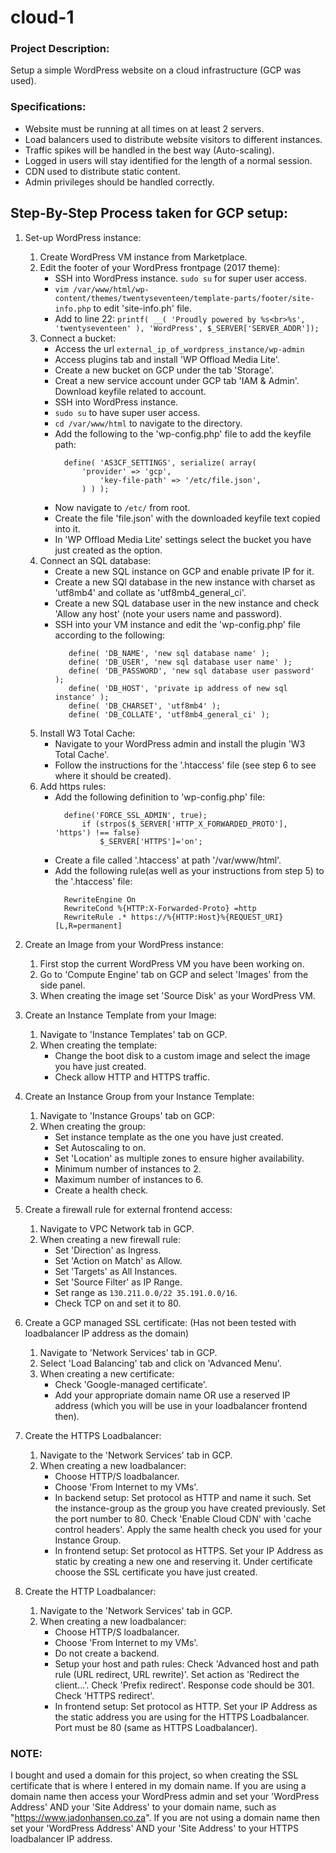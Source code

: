 # cloud-1

### Project Description:
Setup a simple WordPress website on a cloud infrastructure (GCP was used).
### Specifications:
- Website must be running at all times on at least 2 servers.
- Load balancers used to distribute website visitors to different instances.
- Traffic spikes will be handled in the best way (Auto-scaling).
- Logged in users will stay identified for the length of a normal session.
- CDN used to distribute static content.
- Admin privileges should be handled correctly.

## Step-By-Step Process taken for GCP setup:
1. Set-up WordPress instance:
    1. Create WordPress VM instance from Marketplace.
    2. Edit the footer of your WordPress frontpage (2017 theme):
        - SSH into WordPress instance. `sudo su` for super user access.
        - `vim /var/www/html/wp-content/themes/twentyseventeen/template-parts/footer/site-info.php` to edit 'site-info.ph' file.
        - Add to line 22: `printf( __( 'Proudly powered by %s<br>%s', 'twentyseventeen' ), 'WordPress', $_SERVER['SERVER_ADDR']);`
    3. Connect a bucket:
        - Access the url `external_ip_of_wordpress_instance/wp-admin`
        - Access plugins tab and install 'WP Offload Media Lite'.
        - Create a new bucket on GCP under the tab 'Storage'.
        - Creat a new service account under GCP tab 'IAM & Admin'. Download keyfile related to account.
        - SSH into WordPress instance.
        - `sudo su` to have super user access.
        - `cd /var/www/html` to navigate to the directory.
        - Add the following to the 'wp-config.php' file to add the keyfile path:
          ```
            define( 'AS3CF_SETTINGS', serialize( array(
                'provider' => 'gcp',
                    'key-file-path' => '/etc/file.json',
                ) ) );
          ```
        - Now navigate to `/etc/` from root.
        - Create the file 'file.json' with the downloaded keyfile text copied into it.
        - In 'WP Offload Media Lite' settings select the bucket you have just created as the option.
    4. Connect an SQL database:
        - Create a new SQL instance on GCP and enable private IP for it.
        - Create a new SQl database in the new instance with charset as 'utf8mb4' and collate as 'utf8mb4_general_ci'.
        - Create a new SQL database user in the new instance and check 'Allow any host' (note your users name and password).
        - SSH into your VM instance and edit the 'wp-config.php' file according to the following:
          ```
             define( 'DB_NAME', 'new sql database name' );
             define( 'DB_USER', 'new sql database user name' );
             define( 'DB_PASSWORD', 'new sql database user password' );
             define( 'DB_HOST', 'private ip address of new sql instance' );
             define( 'DB_CHARSET', 'utf8mb4' );
             define( 'DB_COLLATE', 'utf8mb4_general_ci' );
          ```
    5. Install W3 Total Cache:
        - Navigate to your WordPress admin and install the plugin 'W3 Total Cache'.
        - Follow the instructions for the '.htaccess' file (see step 6 to see where it should be created).
    6. Add https rules:
        - Add the following definition to 'wp-config.php' file:
          ```
            define('FORCE_SSL_ADMIN', true);
                if (strpos($_SERVER['HTTP_X_FORWARDED_PROTO'], 'https') !== false)
                    $_SERVER['HTTPS']='on';
          ```
        - Create a file called '.htaccess' at path '/var/www/html'.
        - Add the following rule(as well as your instructions from step 5) to the '.htaccess' file:
          ```
            RewriteEngine On
            RewriteCond %{HTTP:X-Forwarded-Proto} =http
            RewriteRule .* https://%{HTTP:Host}%{REQUEST_URI} [L,R=permanent]
          ```
             
2. Create an Image from your WordPress instance:
    1. First stop the current WordPress VM you have been working on.
    2. Go to 'Compute Engine' tab on GCP and select 'Images' from the side panel.
    3. When creating the image set 'Source Disk' as your WordPress VM.
    
3. Create an Instance Template from your Image:
    1. Navigate to 'Instance Templates' tab on GCP.
    2. When creating the template:
        - Change the boot disk to a custom image and select the image you have just created.
        - Check allow HTTP and HTTPS traffic.

4. Create an Instance Group from your Instance Template:
    1. Navigate to 'Instance Groups' tab on GCP:
    2. When creating the group:
        - Set instance template as the one you have just created.
        - Set Autoscaling to on.
        - Set 'Location' as multiple zones to ensure higher availability.
        - Minimum number of instances to 2.
        - Maximum number of instances to 6.
        - Create a health check.
        
5. Create a firewall rule for external frontend access:
    1. Navigate to VPC Network tab in GCP.
    2. When creating a new firewall rule:
        - Set 'Direction' as Ingress.
        - Set 'Action on Match' as Allow.
        - Set 'Targets' as All Instances.
        - Set 'Source Filter' as IP Range.
        - Set range as `130.211.0.0/22 35.191.0.0/16`.
        - Check TCP on and set it to 80.
        
6. Create a GCP managed SSL certificate:
    (Has not been tested with loadbalancer IP address as the domain)
    1. Navigate to 'Network Services' tab in GCP.
    2. Select 'Load Balancing' tab and click on 'Advanced Menu'.
    3. When creating a new certificate:
        - Check 'Google-managed certificate'.
        - Add your appropriate domain name OR use a reserved IP address (which you will be use in your loadbalancer frontend then).
    
7. Create the HTTPS Loadbalancer:
    1. Navigate to the 'Network Services' tab in GCP.
    2. When creating a new loadbalancer:
         - Choose HTTP/S loadbalancer.
         - Choose 'From Internet to my VMs'.
         - In backend setup: Set protocol as HTTP and name it such. Set the instance-group as the group you have
            created previously. Set the port number to 80. Check 'Enable Cloud CDN' with 'cache control headers'.
            Apply the same health check you used for your Instance Group.
         - In frontend setup: Set protocol as HTTPS. Set your IP Address as static by creating a new one and reserving it.
            Under certificate choose the SSL certificate you have just created.
        
8. Create the HTTP Loadbalancer:
    1. Navigate to the 'Network Services' tab in GCP.
    2. When creating a new loadbalancer:
         - Choose HTTP/S loadbalancer.
         - Choose 'From Internet to my VMs'.
         - Do not create a backend.
         - Setup your host and path rules: Check 'Advanced host and path rule (URL redirect, URL rewrite)'.
            Set action as 'Redirect the client...'. Check 'Prefix redirect'.
            Response code should be 301. Check 'HTTPS redirect'.
         - In frontend setup: Set protocol as HTTP. Set your IP Address as the static address you are using for the HTTPS Loadbalancer.
            Port must be 80 (same as HTTPS Loadbalancer).
            
### NOTE:
I bought and used a domain for this project, so when creating the SSL certificate that is where I entered
in my domain name.
If you are using a domain name then access your WordPress admin and set your 'WordPress Address' AND your 'Site Address'
to your domain name, such as "https://www.jadonhansen.co.za".
If you are not using a domain name then set your 'WordPress Address' AND your 'Site Address' to your HTTPS loadbalancer IP address.